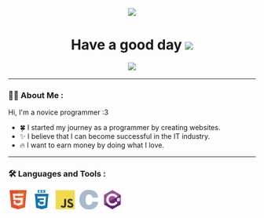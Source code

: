 <div id="header" align="center">
  <img src="https://media2.giphy.com/media/v1.Y2lkPTc5MGI3NjExN2FycW54d2twZW9oMmEydWp2MWdseG1xdzBjeHFpOXNrbnVyejJ4biZlcD12MV9pbnRlcm5hbF9naWZfYnlfaWQmY3Q9cw/5dLoIhuX12Nl1MnQJ1/giphy.gif" width="250"/>
  
  <h1>
  Have a good day
  <img src="https://media4.giphy.com/media/v1.Y2lkPTc5MGI3NjExZnF6bmR6Yzl2MmJ0Y2tjMHVvOHlpNTRvaWxnZDdpdnlsdnBmd2p6MSZlcD12MV9pbnRlcm5hbF9naWZfYnlfaWQmY3Q9cw/oAkTYrWeV1UHPo7xgS/giphy.gif" width="40px"/>
</h1>

  <div>
    <img src="https://media4.giphy.com/media/v1.Y2lkPTc5MGI3NjExc3RidHJ0bHFha256bW94MXpiaDc4eDZkdm5zMTN1cmlkaTlwNzN2cSZlcD12MV9pbnRlcm5hbF9naWZfYnlfaWQmY3Q9Zw/l378c04F2fjeZ7vH2/giphy.gif" widht="700" height="250"/>
    </div>
</div>

---
  ### :woman_technologist: About Me :
  Hi, I'm a novice programmer :3
  - :four_leaf_clover: I started my journey as a programmer by creating websites.
  - :sparkles: I believe that I can become successful in the IT industry.
  - :fire: I want to earn money by doing what I love.

---
  ### :hammer_and_wrench: Languages and Tools :
  <div>
  <img src="https://github.com/devicons/devicon/blob/master/icons/html5/html5-original.svg" title="HTML5" alt="HTML" width="40" height="40"/>&nbsp;
  <img src="https://github.com/devicons/devicon/blob/master/icons/css3/css3-plain-wordmark.svg"  title="CSS3" alt="CSS" width="40" height="40"/>&nbsp;
  <img src="https://github.com/devicons/devicon/blob/master/icons/javascript/javascript-original.svg" title="JavaScript" alt="JavaScript" width="40" height="40"/>&nbsp;
  <img src="https://github.com/devicons/devicon/blob/master/icons/c/c-original.svg" title="C" alt="C" width="40" height="40"/>&nbsp;
  <img src="https://github.com/devicons/devicon/blob/master/icons/csharp/csharp-original.svg" title="C#" alt="C#" width="40" height="40"/>&nbsp;
</div>
